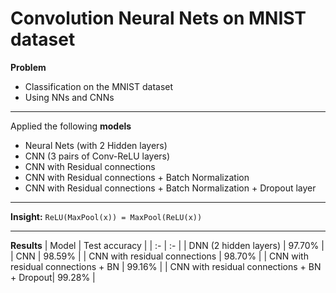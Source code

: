 # Convolution Neural Nets on MNIST dataset
**Problem**
* Classification on the MNIST dataset
* Using NNs and CNNs
---

Applied the following **models**
* Neural Nets (with 2 Hidden layers)
* CNN (3 pairs of Conv-ReLU layers)
* CNN with Residual connections
* CNN with Residual connections + Batch Normalization
* CNN with Residual connections + Batch Normalization + Dropout layer
---

**Insight:** `ReLU(MaxPool(x)) = MaxPool(ReLU(x))`

---

**Results**
| Model | Test accuracy |
| :- | :- |
| DNN (2 hidden layers) | 97.70% |
| CNN | 98.59% |
| CNN with residual connections | 98.70% |
| CNN with residual connections + BN | 99.16% |
| CNN with residual connections + BN + Dropout| 99.28% |
